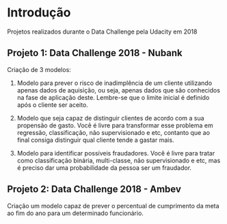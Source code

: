 # Introdução

Projetos realizados durante o Data Challenge pela Udacity em 2018

## Projeto 1: Data Challenge 2018 - Nubank

Criação de 3 modelos:

1) Modelo para prever o risco de inadimplência de um cliente utilizando apenas dados de aquisição, ou seja, apenas dados que são conhecidos na fase de aplicação deste. Lembre-se que o limite inicial é definido após o cliente ser aceito.

2) Modelo que seja capaz de distinguir clientes de acordo com a sua propensão de gasto. Você é livre para transformar esse problema em regressão, classificação, não supervisionado e etc, contanto que ao final consiga distinguir qual cliente tende a gastar mais.

3) Modelo para identificar possíveis fraudadores. Você é livre para tratar como classificação binária, multi-classe, não supervisionado e etc, mas é preciso dar uma probabilidade da pessoa ser um fraudador.

## Projeto 2: Data Challenge 2018 - Ambev

Criação um modelo capaz de prever o percentual de cumprimento da meta ao fim do ano para um determinado funcionário.
